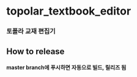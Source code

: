 # topolar_textbook_editor
### 토폴라 교재 편집기

## How to release
#### master branch에 푸시하면 자동으로 빌드, 릴리즈 됨
